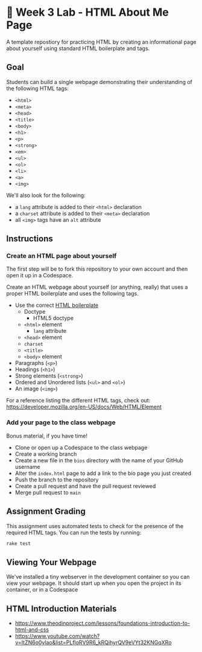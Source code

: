 # 📝 Week 3 Lab - HTML About Me Page

A template repostiory for practicing HTML by creating an informational page about yourself using standard HTML boilerplate and tags.

## Goal

Students can build a single webpage demonstrating their understanding of the following HTML tags:

* `<html>`
* `<meta>`
* `<head>`
* `<title>`
* `<body>`
* `<h1>`
* `<p>`
* `<strong>`
* `<em>`
* `<ul>`
* `<ol>`
* `<li>`
* `<a>`
* `<img>`

We'll also look for the following:

* a `lang` attribute is added to their `<html>` declaration
* a `charset` attribute is added to their `<meta>` declaration
* all `<img>` tags have an `alt` attribute

## Instructions

### Create an HTML page about yourself

The first step will be to fork this repository to your own account and then open it up in a Codespace.

Create an HTML webpage about yourself (or anything, really) that uses a proper HTML boilerplate and uses the following tags.

* Use the correct [HTML boilerplate](https://www.theodinproject.com/lessons/foundations-html-boilerplate)
  * Doctype
    * HTML5 doctype
  * `<html>` element
    * `lang` attribute
  *  `<head>` element
    *  `charset`
    *  `<title>`
  * `<body>` element
* Paragraphs (`<p>`)
* Headings (`<h1>`)
* Strong elements (`<strong>`)
* Ordered and Unordered lists (`<ul>` and `<ol>`)
* An image (`<img>`)

For a reference listing the different HTML tags, check out: https://developer.mozilla.org/en-US/docs/Web/HTML/Element

### Add your page to the class webpage

Bonus material, if you have time!

* Clone or open up a Codespace to the class webpage
* Create a working branch
* Create a new file in the `bios` directory with the name of your GitHub username
* Alter the `index.html` page to add a link to the bio page you just created
* Push the branch to the repository
* Create a pull request and have the pull request reviewed
* Merge pull request to `main`

## Assignment Grading

This assignment uses automated tests to check for the presence of the required HTML tags. You can run the tests by running:

```bash
rake test
```

## Viewing Your Webpage

We've installed a tiny webserver in the development container so you can view your webpage. It should start up when you open the project in its container, or in a Codespace

## HTML Introduction Materials

* https://www.theodinproject.com/lessons/foundations-introduction-to-html-and-css
* https://www.youtube.com/watch?v=ItZN6o0ylao&list=PLfloRV9R6_kRQihyrQV9eVYt32KNGqXRo
